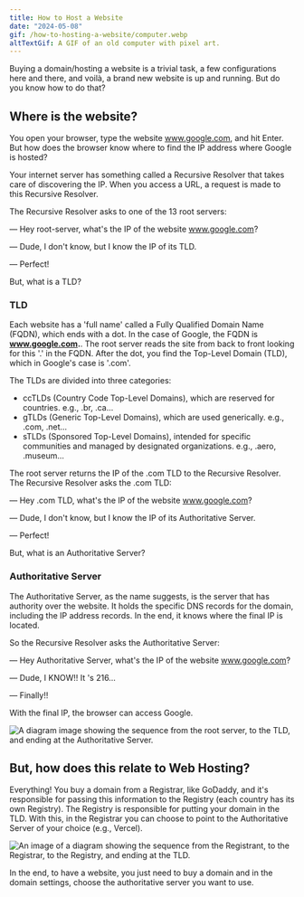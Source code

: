 ```yaml
---
title: How to Host a Website
date: "2024-05-08"
gif: /how-to-hosting-a-website/computer.webp
altTextGif: A GIF of an old computer with pixel art.
---
```


Buying a domain/hosting a website is a trivial task, a few configurations here and there, and voilà, a brand new website is up and running. But do you know how to do that?

## Where is the website?

You open your browser, type the website www.google.com, and hit Enter. But how does the browser know where to find the IP address where Google is hosted?

Your internet server has something called a Recursive Resolver that takes care of discovering the IP. When you access a URL, a request is made to this Recursive Resolver.

The Recursive Resolver asks to one of the 13 root servers:

— Hey root-server, what's the IP of the website www.google.com?

— Dude, I don't know, but I know the IP of its TLD.

— Perfect!

But, what is a TLD?

### TLD

Each website has a 'full name' called a Fully Qualified Domain Name (FQDN), which ends with a dot. In the case of Google, the FQDN is **www.google.com.**. The root server reads the site from back to front looking for this '.' in the FQDN. After the dot, you find the Top-Level Domain (TLD), which in Google's case is '.com'.

The TLDs are divided into three categories:

- ccTLDs (Country Code Top-Level Domains), which are reserved for countries. e.g., .br, .ca...
- gTLDs (Generic Top-Level Domains), which are used generically. e.g., .com, .net...
- sTLDs (Sponsored Top-Level Domains), intended for specific communities and managed by designated organizations. e.g., .aero, .museum...

The root server returns the IP of the .com TLD to the Recursive Resolver. The Recursive Resolver asks the .com TLD:

— Hey .com TLD, what's the IP of the website www.google.com?

— Dude, I don't know, but I know the IP of its Authoritative Server.

— Perfect!

But, what is an Authoritative Server?

### Authoritative Server

The Authoritative Server, as the name suggests, is the server that has authority over the website. It holds the specific DNS records for the domain, including the IP address records. In the end, it knows where the final IP is located.

So the Recursive Resolver asks the Authoritative Server:

— Hey Authoritative Server, what's the IP of the website www.google.com?

— Dude, I KNOW!! It 's 216…

— Finally!!

With the final IP, the browser can access Google.

![A diagram image showing the sequence from the root server, to the TLD, and ending at the Authoritative Server.](/how-to-hosting-a-website/whereIsSite.png)

## But, how does this relate to Web Hosting?

Everything! You buy a domain from a Registrar, like GoDaddy, and it's responsible for passing this information to the Registry (each country has its own Registry). The Registry is responsible for putting your domain in the TLD. With this, in the Registrar you can choose to point to the Authoritative Server of your choice (e.g., Vercel).

![An image of a diagram showing the sequence from the Registrant, to the Registrar, to the Registry, and ending at the TLD.](/how-to-hosting-a-website/allTheProcess.png)

In the end, to have a website, you just need to buy a domain and in the domain settings, choose the authoritative server you want to use.
